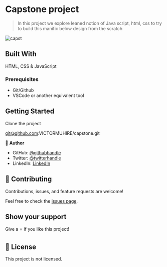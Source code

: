 
# Capstone project

> In this project we explore leaned notion of Java script, html, css to try to build this manific below design from the scratch

![capst](https://user-images.githubusercontent.com/72297212/162616200-3eb95f29-4b94-47de-85b5-0a24720b6796.png)

## Built With

 HTML, CSS & JavaScript

### Prerequisites
- Git/Github
- VSCode or another equivalent tool

## Getting Started

Clone the project

git@github.com:VICTORMUHIRE/capstone.git


👤 **Author**

- GitHub: [@githubhandle](https://github.com/VICTORMUHIRE)
- Twitter: [@twitterhandle](https://https://x.com/BuundaMuhi17103)
- LinkedIn: [LinkedIn](https://linkedin.com/in/muhire-buunda)


## 🤝 Contributing

Contributions, issues, and feature requests are welcome!

Feel free to check the [issues page](../../issues/).

## Show your support

Give a ⭐️ if you like this project!


## 📝 License

This project is not licensed.
